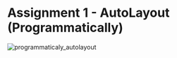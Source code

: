 # Assignment 1 - AutoLayout (Programmatically)  

![programmaticaly_autolayout](https://user-images.githubusercontent.com/37020406/101565234-7fa4c000-3981-11eb-8f31-66231bde5157.gif)
